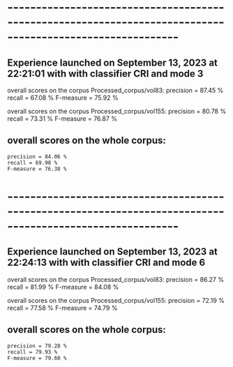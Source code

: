 # ----------------------------------------------------------------------------------------------------------
Experience launched on September 13, 2023 at 22:21:01 with with classifier CRI and mode 3
----------------------------------------------------------------------------------------------------------

overall scores on the corpus Processed_corpus/vol83:
	precision = 87.45 %
	recall = 67.08 %
	F-measure = 75.92 %

overall scores on the corpus Processed_corpus/vol155:
	precision = 80.78 %
	recall = 73.31 %
	F-measure = 76.87 %
## overall scores on the whole corpus:
	precision = 84.06 %
	recall = 69.98 %
	F-measure = 76.38 %
# ----------------------------------------------------------------------------------------------------------
Experience launched on September 13, 2023 at 22:24:13 with with classifier CRI and mode 6
----------------------------------------------------------------------------------------------------------

overall scores on the corpus Processed_corpus/vol83:
	precision = 86.27 %
	recall = 81.99 %
	F-measure = 84.08 %

overall scores on the corpus Processed_corpus/vol155:
	precision = 72.19 %
	recall = 77.58 %
	F-measure = 74.79 %
## overall scores on the whole corpus:
	precision = 79.28 %
	recall = 79.93 %
	F-measure = 79.60 %
